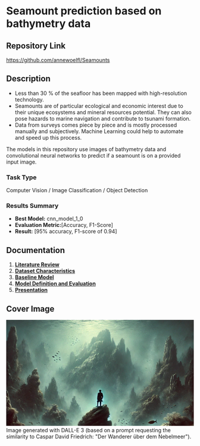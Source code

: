 # Seamount prediction based on bathymetry data

## Repository Link

https://github.com/annewoelfl/Seamounts

## Description

- Less than 30 % of the seafloor has been mapped with high-resolution technology.
- Seamounts are of particular ecological and economic interest due to their unique ecosystems and mineral resources potential. They can also pose hazards to marine navigation and contribute to tsunami formation.
- Data from surveys comes piece by piece and is mostly processed manually and subjectively. Machine Learning could help to automate and speed up this process.

The models in this repository use images of bathymetry data and convolutional neural networks to predict if a seamount is on a provided input image. 

### Task Type

Computer Vision / Image Classification / Object Detection

### Results Summary

- **Best Model:** cnn_model_1_0
- **Evaluation Metric:**[Accuracy, F1-Score]
- **Result:** [95% accuracy, F1-score of 0.94]

## Documentation

1. **[Literature Review](0_LiteratureReview/README.md)**
2. **[Dataset Characteristics](1_DatasetCharacteristics/exploratory_data_analysis.ipynb)**
3. **[Baseline Model](2_BaselineModel/baseline_model_RF.ipynb)**
4. **[Model Definition and Evaluation](3_Model/CNN_model_1_1.ipynb)**
5. **[Presentation](4_Presentation/README.md)**

## Cover Image

![Project Cover Image](CoverImage/cover_image.png) 
Image generated with DALL-E 3 (based on a prompt requesting the similarity to Caspar David Friedrich: "Der Wanderer über dem Nebelmeer").